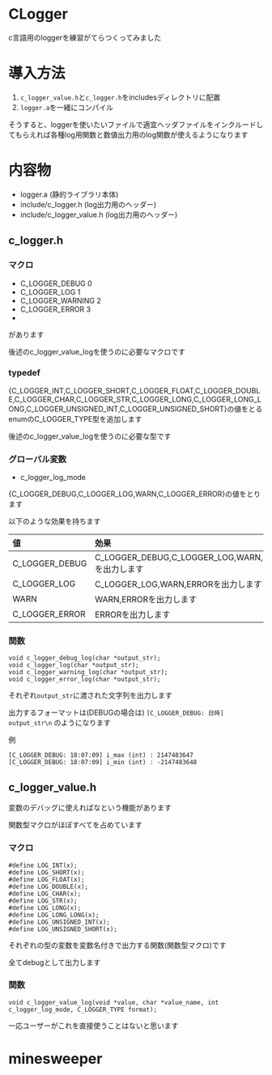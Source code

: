 # CLogger
c言語用のloggerを練習がてらつくってみました

# 導入方法
1. `c_logger_value.h`と`c_logger.h`をincludesディレクトリに配置
2. `logger.a`を一緒にコンパイル

そうすると、loggerを使いたいファイルで適宜ヘッダファイルをインクルードしてもらえれば各種log用関数と数値出力用のlog関数が使えるようになります

# 内容物
- logger.a (静的ライブラリ本体)
- include/c_logger.h (log出力用のヘッダー)
- include/c_logger_value.h (log出力用のヘッダー)

## c_logger.h
### マクロ
- C_LOGGER_DEBUG 0
- C_LOGGER_LOG 1
- C_LOGGER_WARNING 2
- C_LOGGER_ERROR 3
- 
があります

後述のc_logger_value_logを使うのに必要なマクロです

### typedef
{C_LOGGER_INT,C_LOGGER_SHORT,C_LOGGER_FLOAT,C_LOGGER_DOUBLE,C_LOGGER_CHAR,C_LOGGER_STR,C_LOGGER_LONG,C_LOGGER_LONG_LONG,C_LOGGER_UNSIGNED_INT,C_LOGGER_UNSIGNED_SHORT}の値をとるenumのC_LOGGER_TYPE型を追加します

後述のc_logger_value_logを使うのに必要な型です

### グローバル変数
- c_logger_log_mode

{C_LOGGER_DEBUG,C_LOGGER_LOG,WARN,C_LOGGER_ERROR}の値をとります

以下のような効果を持ちます

|値|効果|
|:--|:--|
|C_LOGGER_DEBUG|C_LOGGER_DEBUG,C_LOGGER_LOG,WARN,ERRORを出力します|
|C_LOGGER_LOG|C_LOGGER_LOG,WARN,ERRORを出力します|
|WARN|WARN,ERRORを出力します|
|C_LOGGER_ERROR|ERRORを出力します|

### 関数
```
void c_logger_debug_log(char *output_str);
void c_logger_log(char *output_str);
void c_logger_warning_log(char *output_str);
void c_logger_error_log(char *output_str);
```
それぞれ`output_str`に渡された文字列を出力します

出力するフォーマットは(DEBUGの場合は)
`[C_LOGGER_DEBUG: 日時] output_str\n`
のようになります

例
```
[C_LOGGER_DEBUG: 18:07:09] i_max (int) : 2147483647
[C_LOGGER_DEBUG: 18:07:09] i_min (int) : -2147483648
```

## c_logger_value.h

変数のデバッグに使えればなという機能があります

関数型マクロがほぼすべてを占めています
### マクロ
```
#define LOG_INT(x);
#define LOG_SHORT(x);
#define LOG_FLOAT(x);
#define LOG_DOUBLE(x);
#define LOG_CHAR(x);
#define LOG_STR(x);
#define LOG_LONG(x);
#define LOG_LONG_LONG(x);
#define LOG_UNSIGNED_INT(x);
#define LOG_UNSIGNED_SHORT(x);
```
それぞれの型の変数を変数名付きで出力する関数(関数型マクロ)です

全てdebugとして出力します

### 関数
```
void c_logger_value_log(void *value, char *value_name, int c_logger_log_mode, C_LOGGER_TYPE format);
```
一応ユーザーがこれを直接使うことはないと思います
# minesweeper
